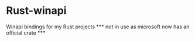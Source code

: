 # Rust-winapi
Winapi bindings for my Rust projects
*** not in use as microsoft now has an official crate ***
